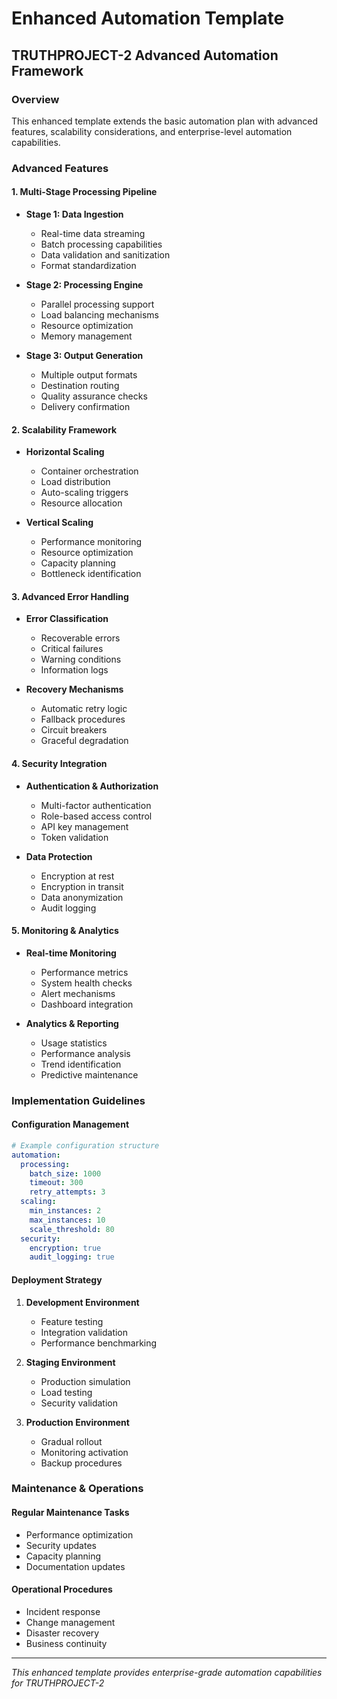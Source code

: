# Enhanced Automation Template

## TRUTHPROJECT-2 Advanced Automation Framework

### Overview
This enhanced template extends the basic automation plan with advanced features, scalability considerations, and enterprise-level automation capabilities.

### Advanced Features

#### 1. Multi-Stage Processing Pipeline
- **Stage 1: Data Ingestion**
  - Real-time data streaming
  - Batch processing capabilities
  - Data validation and sanitization
  - Format standardization

- **Stage 2: Processing Engine**
  - Parallel processing support
  - Load balancing mechanisms
  - Resource optimization
  - Memory management

- **Stage 3: Output Generation**
  - Multiple output formats
  - Destination routing
  - Quality assurance checks
  - Delivery confirmation

#### 2. Scalability Framework
- **Horizontal Scaling**
  - Container orchestration
  - Load distribution
  - Auto-scaling triggers
  - Resource allocation

- **Vertical Scaling**
  - Performance monitoring
  - Resource optimization
  - Capacity planning
  - Bottleneck identification

#### 3. Advanced Error Handling
- **Error Classification**
  - Recoverable errors
  - Critical failures
  - Warning conditions
  - Information logs

- **Recovery Mechanisms**
  - Automatic retry logic
  - Fallback procedures
  - Circuit breakers
  - Graceful degradation

#### 4. Security Integration
- **Authentication & Authorization**
  - Multi-factor authentication
  - Role-based access control
  - API key management
  - Token validation

- **Data Protection**
  - Encryption at rest
  - Encryption in transit
  - Data anonymization
  - Audit logging

#### 5. Monitoring & Analytics
- **Real-time Monitoring**
  - Performance metrics
  - System health checks
  - Alert mechanisms
  - Dashboard integration

- **Analytics & Reporting**
  - Usage statistics
  - Performance analysis
  - Trend identification
  - Predictive maintenance

### Implementation Guidelines

#### Configuration Management
```yaml
# Example configuration structure
automation:
  processing:
    batch_size: 1000
    timeout: 300
    retry_attempts: 3
  scaling:
    min_instances: 2
    max_instances: 10
    scale_threshold: 80
  security:
    encryption: true
    audit_logging: true
```

#### Deployment Strategy
1. **Development Environment**
   - Feature testing
   - Integration validation
   - Performance benchmarking

2. **Staging Environment**
   - Production simulation
   - Load testing
   - Security validation

3. **Production Environment**
   - Gradual rollout
   - Monitoring activation
   - Backup procedures

### Maintenance & Operations

#### Regular Maintenance Tasks
- Performance optimization
- Security updates
- Capacity planning
- Documentation updates

#### Operational Procedures
- Incident response
- Change management
- Disaster recovery
- Business continuity

---
*This enhanced template provides enterprise-grade automation capabilities for TRUTHPROJECT-2*
